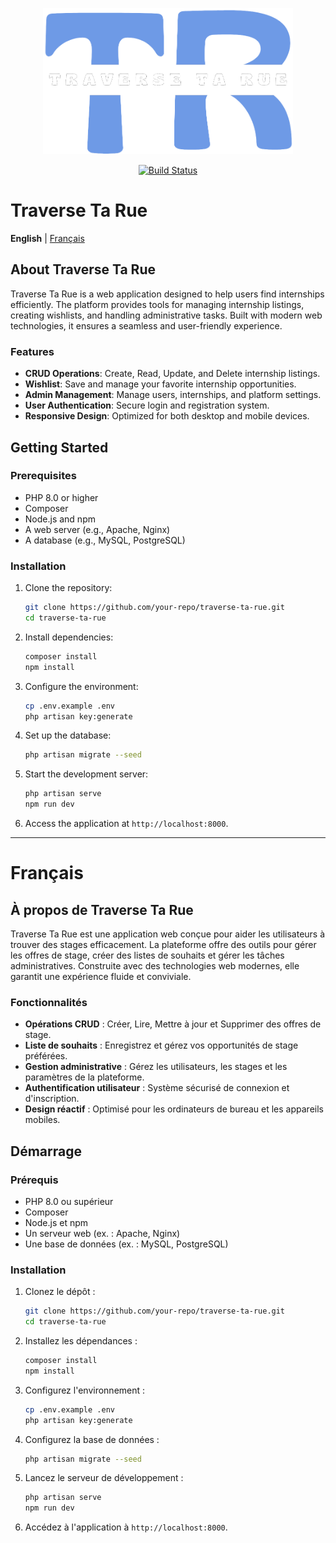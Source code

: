 <p align="center"><a href="#" target="_blank"><img src="public\images\site\LogoTTR.png" width="400" alt="Traverse Ta Rue Logo"></a></p>

<p align="center">
<a href="#"><img src="https://img.shields.io/badge/build-passing-brightgreen" alt="Build Status"></a>
</p>

# Traverse Ta Rue

**English** | [Français](#français)

## About Traverse Ta Rue

Traverse Ta Rue is a web application designed to help users find internships efficiently. The platform provides tools for managing internship listings, creating wishlists, and handling administrative tasks. Built with modern web technologies, it ensures a seamless and user-friendly experience.

### Features

- **CRUD Operations**: Create, Read, Update, and Delete internship listings.
- **Wishlist**: Save and manage your favorite internship opportunities.
- **Admin Management**: Manage users, internships, and platform settings.
- **User Authentication**: Secure login and registration system.
- **Responsive Design**: Optimized for both desktop and mobile devices.

## Getting Started

### Prerequisites

- PHP 8.0 or higher
- Composer
- Node.js and npm
- A web server (e.g., Apache, Nginx)
- A database (e.g., MySQL, PostgreSQL)

### Installation

1. Clone the repository:
   ```bash
   git clone https://github.com/your-repo/traverse-ta-rue.git
   cd traverse-ta-rue
   ```

2. Install dependencies:
   ```bash
   composer install
   npm install
   ```

3. Configure the environment:
   ```bash
   cp .env.example .env
   php artisan key:generate
   ```

4. Set up the database:
   ```bash
   php artisan migrate --seed
   ```

5. Start the development server:
   ```bash
   php artisan serve
   npm run dev
   ```

6. Access the application at `http://localhost:8000`.

---

# Français

## À propos de Traverse Ta Rue

Traverse Ta Rue est une application web conçue pour aider les utilisateurs à trouver des stages efficacement. La plateforme offre des outils pour gérer les offres de stage, créer des listes de souhaits et gérer les tâches administratives. Construite avec des technologies web modernes, elle garantit une expérience fluide et conviviale.

### Fonctionnalités

- **Opérations CRUD** : Créer, Lire, Mettre à jour et Supprimer des offres de stage.
- **Liste de souhaits** : Enregistrez et gérez vos opportunités de stage préférées.
- **Gestion administrative** : Gérez les utilisateurs, les stages et les paramètres de la plateforme.
- **Authentification utilisateur** : Système sécurisé de connexion et d'inscription.
- **Design réactif** : Optimisé pour les ordinateurs de bureau et les appareils mobiles.

## Démarrage

### Prérequis

- PHP 8.0 ou supérieur
- Composer
- Node.js et npm
- Un serveur web (ex. : Apache, Nginx)
- Une base de données (ex. : MySQL, PostgreSQL)

### Installation

1. Clonez le dépôt :
   ```bash
   git clone https://github.com/your-repo/traverse-ta-rue.git
   cd traverse-ta-rue
   ```

2. Installez les dépendances :
   ```bash
   composer install
   npm install
   ```

3. Configurez l'environnement :
   ```bash
   cp .env.example .env
   php artisan key:generate
   ```

4. Configurez la base de données :
   ```bash
   php artisan migrate --seed
   ```

5. Lancez le serveur de développement :
   ```bash
   php artisan serve
   npm run dev
   ```

6. Accédez à l'application à `http://localhost:8000`.
